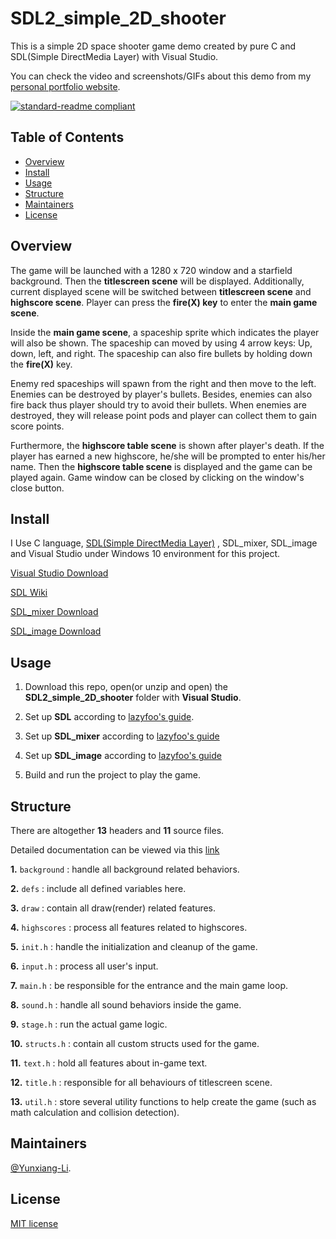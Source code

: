# SDL2_simple_2D_shooter

This is a simple 2D space shooter game demo created by pure C and SDL(Simple DirectMedia Layer) with Visual Studio.

You can check the video and screenshots/GIFs about this demo from my [personal portfolio website](https://yunxiang-li.github.io./#/game-projects).

[![standard-readme compliant](https://img.shields.io/badge/readme%20style-standard-brightgreen.svg?style=flat-square)](https://github.com/RichardLitt/standard-readme)

## Table of Contents

- [Overview](#Overview)
- [Install](#install)
- [Usage](#Usage)
- [Structure](#Structure)
- [Maintainers](#Maintainers)
- [License](#license)

## Overview

The game will be launched with a 1280 x 720 window and a starfield background. Then the **titlescreen scene** will be displayed. Additionally, current displayed scene will be switched between **titlescreen scene** and **highscore scene**. Player can press the **fire(X) key** to enter the **main game scene**.

Inside the **main game scene**, a spaceship sprite which indicates the player will also be shown. The spaceship can moved by using 4 arrow keys: Up, down, left, and right. The spaceship can also fire bullets by holding down the **fire(X)** key.

Enemy red spaceships will spawn from the right and then move to the left. Enemies can be destroyed by player's bullets. Besides, enemies can also fire back thus player should try to avoid their bullets. When enemies are destroyed, they will release point pods and player can collect them to gain score points.

Furthermore, the **highscore table scene** is shown after player's death. If the player has earned a new highscore, he/she will be prompted to enter his/her name. Then the **highscore table scene** is displayed and the game can be played again. Game window can be closed by clicking on the window's close button.

## Install

I Use C language, [SDL(Simple DirectMedia Layer)](https://www.libsdl.org/) , SDL_mixer, SDL_image and Visual Studio under Windows 10 environment for this project.

[Visual Studio Download](https://visualstudio.microsoft.com/vs/)<br>

[SDL Wiki](http://wiki.libsdl.org/FrontPage)

[SDL_mixer Download](https://github.com/libsdl-org/SDL_mixer)

[SDL_image Download](https://github.com/libsdl-org/SDL_image)

## Usage

1. Download this repo, open(or unzip and open) the **SDL2_simple_2D_shooter** folder with **Visual Studio**.

2. Set up **SDL** according to [lazyfoo's guide](https://lazyfoo.net/tutorials/SDL/01_hello_SDL/windows/index.php).

3. Set up **SDL_mixer** according to [lazyfoo's guide](https://lazyfoo.net/SDL_tutorials/lesson11/index.php)

4. Set up **SDL_image** according to [lazyfoo's guide](https://lazyfoo.net/tutorials/SDL/06_extension_libraries_and_loading_other_image_formats/index.php)

5. Build and run the project to play the game.

## Structure

There are altogether **13** headers and **11** source files.

Detailed documentation can be viewed via this [link](https://yunxiang-li.github.io/SDL2_shooter_document/html/)

**1.** `background` : handle all background related behaviors.

**2.** `defs` : include all defined variables here.

**3.** `draw` : contain all draw(render) related features.

**4.** `highscores` : process all features related to highscores.

**5.** `init.h` : handle the initialization and cleanup of the game.

**6.** `input.h` : process all user's input.

**7.** `main.h` : be responsible for the entrance and the main game loop.

**8.** `sound.h` : handle all sound behaviors inside the game.

**9.** `stage.h` : run the actual game logic.

**10.** `structs.h` : contain all custom structs used for the game.

**11.** `text.h` : hold all features about in-game text.

**12.** `title.h` : responsible for all behaviours of titlescreen scene.

**13.** `util.h` : store several utility functions to help create the game (such as math calculation and collision detection).

## Maintainers

[@Yunxiang-Li](https://github.com/Yunxiang-Li).

## License

[MIT license](https://github.com/Yunxiang-Li/SDL2_simple_2D_shooter/blob/main/LICENSE)
